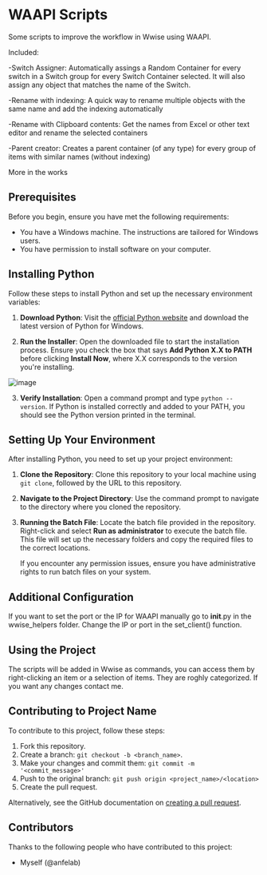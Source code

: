 # WAAPI Scripts

Some scripts to improve the workflow in Wwise using WAAPI.

Included:

-Switch Assigner: Automatically assings a Random Container for every switch in a Switch group for every Switch Container selected. It will also assign any object that matches the name of the Switch.

-Rename with indexing: A quick way to rename multiple objects with the same name and add the indexing automatically

-Rename with Clipboard contents: Get the names from Excel or other text editor and rename the selected containers

-Parent creator: Creates a parent container (of any type) for every group of items with similar names (without indexing)

More in the works
## Prerequisites

Before you begin, ensure you have met the following requirements:

- You have a Windows machine. The instructions are tailored for Windows users.
- You have permission to install software on your computer.

## Installing Python

Follow these steps to install Python and set up the necessary environment variables:

1. **Download Python**: Visit the [official Python website](https://www.python.org/downloads/) and download the latest version of Python for Windows.

2. **Run the Installer**: Open the downloaded file to start the installation process. Ensure you check the box that says **Add Python X.X to PATH** before clicking **Install Now**, where X.X corresponds to the version you're installing.

![image](https://github.com/anfelab/waapi/assets/57996654/76ca4a1a-5e9f-49f1-801d-c050ab798e94)


3. **Verify Installation**: Open a command prompt and type `python --version`. If Python is installed correctly and added to your PATH, you should see the Python version printed in the terminal.

## Setting Up Your Environment

After installing Python, you need to set up your project environment:

1. **Clone the Repository**: Clone this repository to your local machine using `git clone`, followed by the URL to this repository.

2. **Navigate to the Project Directory**: Use the command prompt to navigate to the directory where you cloned the repository.

3. **Running the Batch File**: Locate the batch file provided in the repository. Right-click and select **Run as administrator** to execute the batch file. This file will set up the necessary folders and copy the required files to the correct locations.

   If you encounter any permission issues, ensure you have administrative rights to run batch files on your system.

## Additional Configuration

If you want to set the port or the IP for WAAPI manually go to __init__.py in the wwise_helpers folder. Change the IP or port in the set_client() function.

## Using the Project

The scripts will be added in Wwise as commands, you can access them by right-clicking an item or a selection of items.
They are roghly categorized. If you want any changes contact me.

## Contributing to Project Name

To contribute to this project, follow these steps:

1. Fork this repository.
2. Create a branch: `git checkout -b <branch_name>`.
3. Make your changes and commit them: `git commit -m '<commit_message>'`
4. Push to the original branch: `git push origin <project_name>/<location>`
5. Create the pull request.

Alternatively, see the GitHub documentation on [creating a pull request](https://help.github.com/articles/creating-a-pull-request/).

## Contributors

Thanks to the following people who have contributed to this project:

- Myself (@anfelab)

